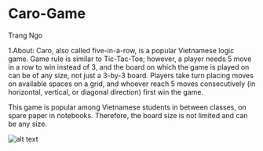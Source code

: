 # Caro-Game

Trang Ngo

1.About:
Caro, also called five-in-a-row, is a popular Vietnamese logic game. Game rule is similar to Tic-Tac-Toe; however, a player needs 5 move in a row to win instead of 3, and the board on which the game is played on can be of any size, not just a 3-by-3 board. Players take turn placing moves on available spaces on a grid, and whoever reach 5 moves consecutively (in horizontal, vertical, or diagonal direction) first win the game. 

This game is popular among Vietnamese students in between classes, on spare paper in notebooks. Therefore, the board size is not limited and can be any size. 

![alt text](https://images.tuyensinh247.com/picture/article/2012/1027/chieu-tro-cua-hoc-sinh-khi-luoi-nghe-giang_2.jpg)
